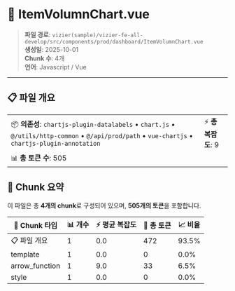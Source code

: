 # 📄 ItemVolumnChart.vue

> **파일 경로**: `vizier(sample)/vizier-fe-all-develop/src/components/prod/dashboard/ItemVolumnChart.vue`  
> **생성일**: 2025-10-01  
> **Chunk 수**: 4개  
> **언어**: Javascript / Vue
---





## 📋 파일 개요

| | |
|--|--|
| 📦 **의존성**: `chartjs-plugin-datalabels` • `chart.js` • `@/utils/http-common` • `@/api/prod/path` • `vue-chartjs` • `chartjs-plugin-annotation` | ⚡ **총 복잡도**: 9 |
| 📊 **총 토큰 수**: 505 |  |






## 🧩 Chunk 요약

이 파일은 총 **4개의 chunk**로 구성되어 있으며, **505개의 토큰**을 포함합니다.

| 🧩 Chunk 타입 | 📊 개수 | ⚡ 평균 복잡도 | 📝 총 토큰 | 📈 비율 |
|---------------|--------|-------------|----------|--------|
| 📋 파일 개요 | 1 | 0.0 | 472 | 93.5% |
| template | 1 | 0.0 | 0 | 0.0% |
| arrow_function | 1 | 9.0 | 33 | 6.5% |
| style | 1 | 0.0 | 0 | 0.0% |

